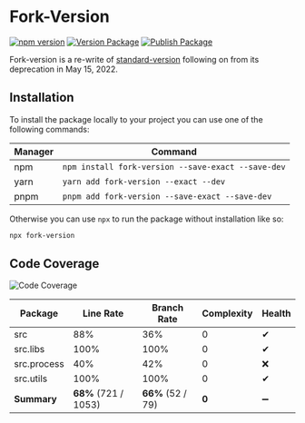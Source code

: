 # Fork-Version

[![npm version](https://badge.fury.io/js/fork-version.svg)](https://www.npmjs.com/package/fork-version)
[![Version Package](https://github.com/eglavin/fork-version/actions/workflows/version.yml/badge.svg)](https://github.com/eglavin/fork-version/actions/workflows/version.yml)
[![Publish Package](https://github.com/eglavin/fork-version/actions/workflows/release.yml/badge.svg)](https://github.com/eglavin/fork-version/actions/workflows/release.yml)

Fork-version is a re-write of [standard-version](https://github.com/conventional-changelog/standard-version) following on from its deprecation in May 15, 2022.

## Installation

To install the package locally to your project you can use one of the following commands:

| Manager | Command                                            |
| ------- | -------------------------------------------------- |
| npm     | `npm install fork-version --save-exact --save-dev` |
| yarn    | `yarn add fork-version --exact --dev`              |
| pnpm    | `pnpm add fork-version --save-exact --save-dev`    |

Otherwise you can use `npx` to run the package without installation like so:

```bash
npx fork-version
```

## Code Coverage

<!-- Code Coverage Table Start -->

![Code Coverage](https://img.shields.io/badge/Code%20Coverage-68%25-yellow?style=flat)

Package | Line Rate | Branch Rate | Complexity | Health
-------- | --------- | ----------- | ---------- | ------
src | 88% | 36% | 0 | ✔
src.libs | 100% | 100% | 0 | ✔
src.process | 40% | 42% | 0 | ❌
src.utils | 100% | 100% | 0 | ✔
**Summary** | **68%** (721 / 1053) | **66%** (52 / 79) | **0** | ➖


<!-- Code Coverage Table End -->
